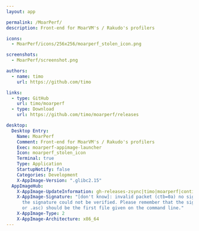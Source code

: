 ```yaml
---
layout: app

permalink: /MoarPerf/
description: Front-end for MoarVM's / Rakudo's profilers

icons:
  - MoarPerf/icons/256x256/moarperf_stolen_icon.png

screenshots:
  - MoarPerf/screenshot.png

authors:
  - name: timo
    url: https://github.com/timo

links:
  - type: GitHub
    url: timo/moarperf
  - type: Download
    url: https://github.com/timo/moarperf/releases

desktop:
  Desktop Entry:
    Name: MoarPerf
    Comment: Front-end for MoarVM's / Rakudo's profilers
    Exec: moarperf-appimage-launcher
    Icon: moarperf_stolen_icon
    Terminal: true
    Type: Application
    StartupNotify: false
    Categories: Development
    X-AppImage-Version: ".glibc2.15"
  AppImageHub:
    X-AppImage-UpdateInformation: gh-releases-zsync|timo|moarperf|continuous|MoarPerf*-x86_64.AppImage.zsync
    X-AppImage-Signature: "[don't know]: invalid packet (ctb=0a) no signature found
      the signature could not be verified. Please remember that the signature file (.sig
      or .asc) should be the first file given on the command line."
    X-AppImage-Type: 2
    X-AppImage-Architecture: x86_64
---
```

